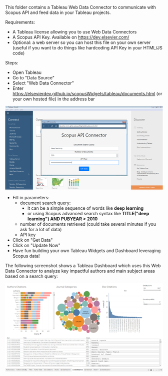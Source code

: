 This folder contains a Tableau Web Data Connector to communicate with Scopus API and feed data in your Tableau projects.

Requirements:
- A Tableau license allowing you to use Web Data Connectors
- A Scopus API Key. Available on https://dev.elsevier.com/ 
- Optional: a web server so you can host this file on your own server (useful if you want to do things like hardcoding API Key in your HTML/JS code)

Steps:
- Open Tableau
- Go to "Data Source"
- Select "Web Data Connector"
- Enter https://elsevierdev.github.io/scopusWidgets/tableau/documents.html (or your own hosted file) in the address bar

![](/tableau/screenshots/tableauConfiguration.png?raw=true "")

- Fill in parameters:
  - document search query:
    - it can be a simple sequence of words like **deep learning**
    - or using Scopus advanced search syntax like **TITLE("deep learning") AND PUBYEAR > 2010**
  - number of documents retrieved (could take several minutes if you ask for a lot of data)
  - API key
- Click on "Get Data"
- Click on "Update Now"
- Have fun building your own Tableau Widgets and Dashboard leveraging Scopus data!

The following screenshot shows a Tableau Dashboard which uses this Web Data Connector to analyze key impactful authors and main subject areas based on a search query:

![](/tableau/screenshots/tableauDashboard.png?raw=true "")
